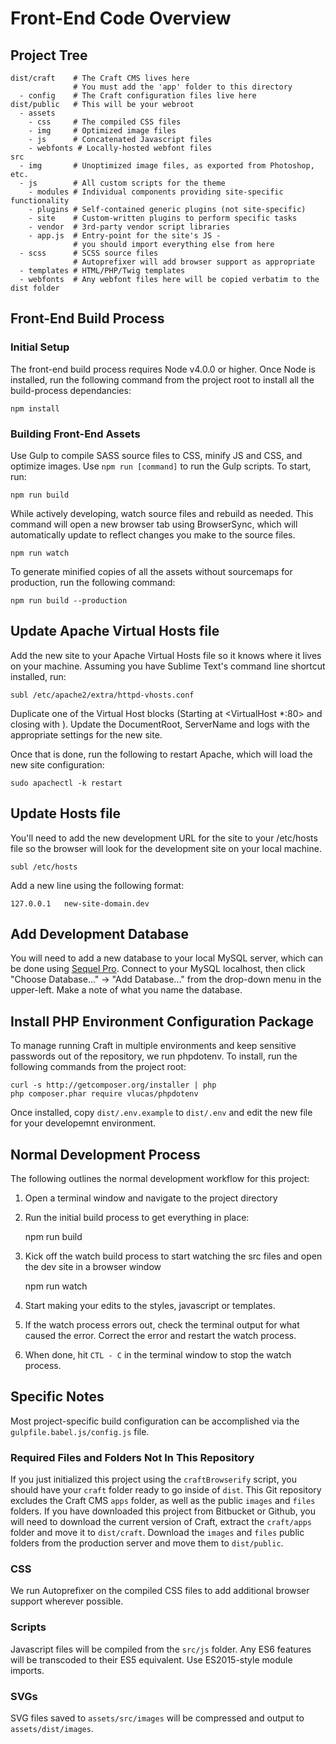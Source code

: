 # Front-End Code Overview

## Project Tree

    dist/craft    # The Craft CMS lives here
                  # You must add the 'app' folder to this directory
      - config    # The Craft configuration files live here
    dist/public   # This will be your webroot
      - assets   
        - css     # The compiled CSS files
        - img     # Optimized image files
        - js      # Concatenated Javascript files
        - webfonts # Locally-hosted webfont files
    src
      - img       # Unoptimized image files, as exported from Photoshop, etc.
      - js        # All custom scripts for the theme
        - modules # Individual components providing site-specific functionality
        - plugins # Self-contained generic plugins (not site-specific)
        - site    # Custom-written plugins to perform specific tasks
        - vendor  # 3rd-party vendor script libraries
        - app.js  # Entry-point for the site's JS -
                  # you should import everything else from here
      - scss      # SCSS source files
                  # Autoprefixer will add browser support as appropriate
      - templates # HTML/PHP/Twig templates
      - webfonts  # Any webfont files here will be copied verbatim to the dist folder

## Front-End Build Process

### Initial Setup

The front-end build process requires Node v4.0.0 or higher. Once Node is installed, run the following command from the project root to install all the build-process dependancies:

    npm install

### Building Front-End Assets

Use Gulp to compile SASS source files to CSS, minify JS and CSS, and optimize images. Use `npm run [command]` to run the Gulp scripts. To start, run:

    npm run build

While actively developing, watch source files and rebuild as needed. This command will open a new browser tab using BrowserSync, which will automatically update to reflect changes you make to the source files.

    npm run watch

To generate minified copies of all the assets without sourcemaps for production, run the following command:

    npm run build --production

## Update Apache Virtual Hosts file

Add the new site to your Apache Virtual Hosts file so it knows where it lives on your machine. Assuming you have Sublime Text's command line shortcut installed, run:

	subl /etc/apache2/extra/httpd-vhosts.conf

Duplicate one of the Virtual Host blocks (Starting at <VirtualHost *:80> and closing with </VirtualHost>). Update the DocumentRoot, ServerName and logs with the appropriate settings for the new site.

Once that is done, run the following to restart Apache, which will load the new site configuration:

	sudo apachectl -k restart

## Update Hosts file

You'll need to add the new development URL for the site to your /etc/hosts file so the browser will look for the development site on your local machine.

	subl /etc/hosts

Add a new line using the following format:

	127.0.0.1	new-site-domain.dev

## Add Development Database

You will need to add a new database to your local MySQL server, which can be done using [Sequel Pro](http://sequelpro.com). Connect to your MySQL localhost, then click "Choose Database..." -> "Add Database..." from the drop-down menu in the upper-left. Make a note of what you name the database.

## Install PHP Environment Configuration Package

To manage running Craft in multiple environments and keep sensitive passwords out of the repository, we run phpdotenv. To install, run the following commands from the project root:

    curl -s http://getcomposer.org/installer | php
    php composer.phar require vlucas/phpdotenv

Once installed, copy `dist/.env.example` to `dist/.env` and edit the new file for your developemnt environment.

## Normal Development Process

The following outlines the normal development workflow for this project:

1. Open a terminal window and navigate to the project directory
2. Run the initial build process to get everything in place:

    npm run build

3. Kick off the watch build process to start watching the src files and open the dev site in a browser window

    npm run watch

4. Start making your edits to the styles, javascript or templates.
5. If the watch process errors out, check the terminal output for what caused the error. Correct the error and restart the watch process.
6. When done, hit `CTL - C` in the terminal window to stop the watch process.


## Specific Notes

Most project-specific build configuration can be accomplished via the `gulpfile.babel.js/config.js` file.

### Required Files and Folders Not In This Repository

If you just initialized this project using the `craftBrowserify` script, you should have your `craft` folder ready to go inside of `dist`. This Git repository excludes the Craft CMS `apps` folder, as well as the public `images` and `files` folders. If you have downloaded this project from Bitbucket or Github, you will need to download the current version of Craft, extract the `craft/apps` folder and move it to `dist/craft`. Download the `images` and `files` public folders from the production server and move them to `dist/public`.

### CSS

We run Autoprefixer on the compiled CSS files to add additional browser support wherever possible.

### Scripts

Javascript files will be compiled from the `src/js` folder. Any ES6 features will be transcoded to their ES5 equivalent. Use ES2015-style module imports.

### SVGs

SVG files saved to `assets/src/images` will be compressed and output to `assets/dist/images`.
